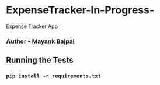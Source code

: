 # ExpenseTracker-In-Progress-
Expense Tracker App


### Author - Mayank Bajpai


## Running the Tests
### `pip install -r requirements.txt`

